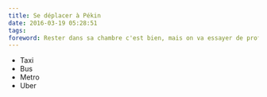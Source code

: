 ```yaml
---
title: Se déplacer à Pékin
date: 2016-03-19 05:28:51
tags:
foreword: Rester dans sa chambre c'est bien, mais on va essayer de profiter un minimum d'être à l'autre bout du monde
---
```

* Taxi
* Bus
* Metro
* Uber
